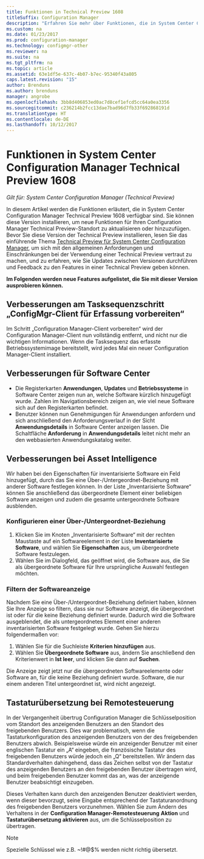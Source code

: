 ```yaml
---
title: Funktionen in Technical Preview 1608
titleSuffix: Configuration Manager
description: "Erfahren Sie mehr über Funktionen, die in System Center Configuration Manager Technical Preview 1608 zur Verfügung stehen."
ms.custom: na
ms.date: 01/23/2017
ms.prod: configuration-manager
ms.technology: configmgr-other
ms.reviewer: na
ms.suite: na
ms.tgt_pltfrm: na
ms.topic: article
ms.assetid: 63e1df5e-637c-4b07-b7ec-95340f43a805
caps.latest.revision: "15"
author: Brenduns
ms.author: brenduns
manager: angrobe
ms.openlocfilehash: 3bb8d406853ed0ac7d8cef1efcd5cc64a0ea3356
ms.sourcegitcommit: c236214b2fcc13dae7bad96d7fb33f692868191d
ms.translationtype: HT
ms.contentlocale: de-DE
ms.lasthandoff: 10/12/2017
---
```

# <a name="capabilities-in-technical-preview-1608-for-system-center-configuration-manager"></a>Funktionen in System Center Configuration Manager Technical Preview 1608

*Gilt für: System Center Configuration Manager (Technical Preview)*

In diesem Artikel werden die Funktionen erläutert, die in System Center Configuration Manager Technical Preview 1608 verfügbar sind. Sie können diese Version installieren, um neue Funktionen für Ihren Configuration Manager Technical Preview-Standort zu aktualisieren oder hinzuzufügen.      Bevor Sie diese Version der Technical Preview installieren, lesen Sie das einführende Thema [Technical Preview für System Center Configuration Manager](../../core/get-started/technical-preview.md), um sich mit den allgemeinen Anforderungen und Einschränkungen bei der Verwendung einer Technical Preview vertraut zu machen, und zu erfahren, wie Sie Updates zwischen Versionen durchführen und Feedback zu den Features in einer Technical Preview geben können.    


**Im Folgenden werden neue Features aufgelistet, die Sie mit dieser Version ausprobieren können.**  




##  <a name="improvements-to-the-prepare-configmgr-client-for-capture-task-sequence-step"></a>Verbesserungen am Tasksequenzschritt „ConfigMgr-Client für Erfassung vorbereiten“  
Im Schritt „Configuration Manager-Client vorbereiten“ wird der Configuration Manager-Client nun vollständig entfernt, und nicht nur die wichtigen Informationen. Wenn die Tasksequenz das erfasste Betriebssystemimage bereitstellt, wird jedes Mal ein neuer Configuration Manager-Client installiert.  


## <a name="improvements-to-software-center"></a>Verbesserungen für Software Center
* Die Registerkarten **Anwendungen**, **Updates** und **Betriebssysteme** in Software Center zeigen nun an, welche Software kürzlich hinzugefügt wurde. Zahlen im Navigationsbereich zeigen an, wie viel neue Software sich auf den Registerkarten befindet.
* Benutzer können nun Genehmigungen für Anwendungen anfordern und sich anschließend den Anforderungsverlauf in der Sicht **Anwendungsdetails** in Software Center anzeigen lassen. Die Schaltfläche **Anforderung** in **Anwendungsdetails** leitet nicht mehr an den webbasierten Anwendungskatalog weiter.

## <a name="improvements-to-asset-intelligence"></a>Verbesserungen bei Asset Intelligence
Wir haben bei den Eigenschaften für inventarisierte Software ein Feld hinzugefügt, durch das Sie eine Über-/Untergeordnet-Beziehung mit anderer Software festlegen können. In der Liste „Inventarisierte Software“ können Sie anschließend das übergeordnete Element einer beliebigen Software anzeigen und zudem die gesamte untergeordnete Software ausblenden.

### <a name="configure-a-parent-to-child-relationship"></a>Konfigurieren einer Über-/Untergeordnet-Beziehung
  1. Klicken Sie im Knoten „Inventarisierte Software“ mit der rechten Maustaste auf ein Softwareelement in der Liste **Inventarisierte Software**, und wählen Sie **Eigenschaften** aus, um übergeordnete Software festzulegen.
  2. Wählen Sie im Dialogfeld, das geöffnet wird, die Software aus, die Sie als übergeordnete Software für Ihre ursprüngliche Auswahl festlegen möchten.

### <a name="filter-the-software-display"></a>Filtern der Softwareanzeige
Nachdem Sie eine Über-/Untergeordnet-Beziehung definiert haben, können Sie Ihre Anzeige so filtern, dass sie nur Software anzeigt, die übergeordnet ist oder für die keine Beziehung definiert wurde. Dadurch wird die Software ausgeblendet, die als untergeordnetes Element einer anderen inventarisierten Software festgelegt wurde. Gehen Sie hierzu folgendermaßen vor:
   1.   Wählen Sie für die Suchleiste **Kriterien hinzufügen** aus.
   2. Wählen Sie **Übergeordnete Software** aus, ändern Sie anschließend den Kriterienwert in **Ist leer**, und klicken Sie dann auf **Suchen**.

Die Anzeige zeigt jetzt nur die übergeordneten Softwareelemente oder Software an, für die keine Beziehung definiert wurde. Software, die nur einem anderen Titel untergeordnet ist, wird nicht angezeigt.

## <a name="remote-control-keyboard-translation"></a>Tastaturübersetzung bei Remotesteuerung
In der Vergangenheit übertrug Configuration Manager die Schlüsselposition vom Standort des anzeigenden Benutzers an den Standort des freigebenden Benutzers. Dies war problematisch, wenn die Tastaturkonfiguration des anzeigenden Benutzers von der des freigebenden Benutzers abwich. Beispielsweise würde ein anzeigender Benutzer mit einer englischen Tastatur ein „A“ eingeben, die französische Tastatur des freigebenden Benutzers würde jedoch ein „Q“ bereitstellen. Wir ändern das Standardverhalten dahingehend, dass das Zeichen selbst von der Tastatur des anzeigenden Benutzers an den freigebenden Benutzer übertragen wird, und beim freigebenden Benutzer kommt das an, was der anzeigende Benutzer beabsichtigt einzugeben.

Dieses Verhalten kann durch den anzeigenden Benutzer deaktiviert werden, wenn dieser bevorzugt, seine Eingabe entsprechend der Tastaturanordnung des freigebenden Benutzers vorzunehmen. Wählen Sie zum Ändern des Verhaltens in der **Configuration Manager-Remotesteuerung** **Aktion** und **Tastaturübersetzung aktivieren** aus, um die Schlüsselposition zu übertragen.

> [!NOTE]
>
> Spezielle Schlüssel wie z.B. ~!#@$% werden nicht richtig übersetzt.
